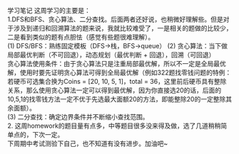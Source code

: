 学习笔记
这周学习的主要是：  
1.DFS和BFS、贪心算法、二分查找。后面两者还好说，也稍微好理解些。但是对于涉及到递归和回溯算法的题来说，我就比较难受了，一是相关的题做的比较少，二是看到类似的题有点胆怯（感觉有些题很难理解）。    
(1) DFS/BFS：熟练固定模板（DFS->栈，BFS->queue）
(2) 贪心算法：当下做局部最优判断（不可回退），动态规划（最优判断 + 回退），回溯（可回退）  
贪心算法使用条件：由于贪心算法只是注重局部最优解，所以不一定是全局最优解，使用时要先证明贪心算法可得到全局最优解（例如322题找零钱问题的特例：若硬币可选集合换为Coins = [20, 10, 5, 1]，total = 36，这里前后硬币具有整除关系，那么使用贪心算法一定可以得到最优解，因为你直接选20的话，后面的10,5,1的找零钱方法一定不优于先选最大面额20的方法，即能整除20的一定整除其余面额）。  
(3) 二分查找：确定边界条件并不断缩小查找范围。  
2. 这周homework的题目量有点多，中等题目很多没来得及做，选了几道稍稍简单点的，下次一定。   
下周期中考试测验下自己，也不知道有没有进步。加油吧~   
